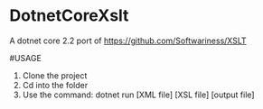 # DotnetCoreXslt
A dotnet core 2.2 port of https://github.com/Softwariness/XSLT

#USAGE
1. Clone the project
2. Cd into the folder
3. Use the command:
  dotnet run [XML file] [XSL file] [output file]
